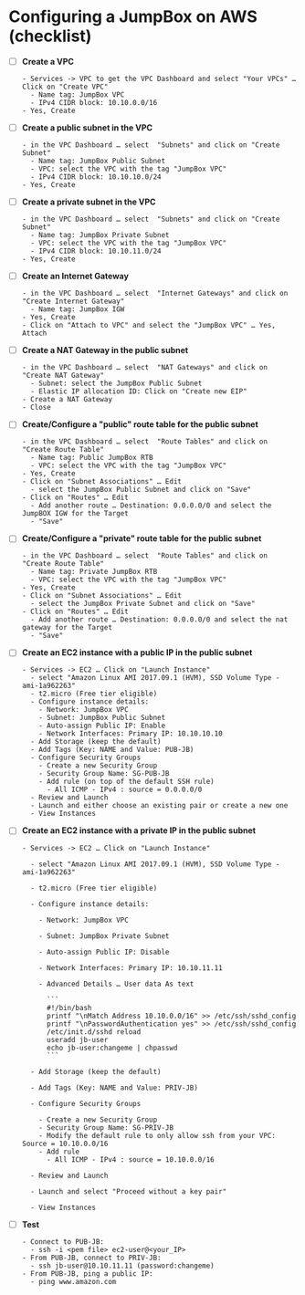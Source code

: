 # Configuring a JumpBox on AWS (checklist)

- [ ] **Create a VPC**

      - Services -> VPC to get the VPC Dashboard and select "Your VPCs" … Click on "Create VPC"
        - Name tag: JumpBox VPC
        - IPv4 CIDR block: 10.10.0.0/16
      - Yes, Create

- [ ] **Create a public subnet in the VPC**

      - in the VPC Dashboard … select  "Subnets" and click on "Create Subnet"
        - Name tag: JumpBox Public Subnet
        - VPC: select the VPC with the tag "JumpBox VPC"
        - IPv4 CIDR block: 10.10.10.0/24
      - Yes, Create

- [ ] **Create a private subnet in the VPC**

      - in the VPC Dashboard … select  "Subnets" and click on "Create Subnet"
        - Name tag: JumpBox Private Subnet
        - VPC: select the VPC with the tag "JumpBox VPC"
        - IPv4 CIDR block: 10.10.11.0/24
      - Yes, Create

- [ ] **Create an Internet Gateway**

      - in the VPC Dashboard … select  "Internet Gateways" and click on "Create Internet Gateway"
        - Name tag: JumpBox IGW
      - Yes, Create
      - Click on "Attach to VPC" and select the "JumpBox VPC" … Yes, Attach

- [ ] **Create a NAT Gateway in the public subnet**

      - in the VPC Dashboard … select  "NAT Gateways" and click on "Create NAT Gateway"
        - Subnet: select the JumpBox Public Subnet
        - Elastic IP allocation ID: Click on "Create new EIP"
      - Create a NAT Gateway
      - Close

- [ ] **Create/Configure a "public" route table for the public subnet** 

      - in the VPC Dashboard … select  "Route Tables" and click on "Create Route Table"
        - Name tag: Public JumpBox RTB
        - VPC: select the VPC with the tag "JumpBox VPC"
      - Yes, Create
      - Click on "Subnet Associations" … Edit
        - select the JumpBox Public Subnet and click on "Save"
      - Click on "Routes" … Edit
        - Add another route … Destination: 0.0.0.0/0 and select the JumpBOX IGW for the Target
        - "Save"

- [ ] **Create/Configure a "private" route table for the public subnet** 

      - in the VPC Dashboard … select  "Route Tables" and click on "Create Route Table"
        - Name tag: Private JumpBox RTB
        - VPC: select the VPC with the tag "JumpBox VPC"
      - Yes, Create
      - Click on "Subnet Associations" … Edit
        - select the JumpBox Private Subnet and click on "Save"
      - Click on "Routes" … Edit
        - Add another route … Destination: 0.0.0.0/0 and select the nat gateway for the Target
        - "Save"

- [ ] **Create an EC2 instance with a public IP in the public subnet**

      - Services -> EC2 … Click on "Launch Instance"
        - select "Amazon Linux AMI 2017.09.1 (HVM), SSD Volume Type - ami-1a962263"
        - t2.micro (Free tier eligible)
        - Configure instance details:
          - Network: JumpBox VPC
          - Subnet: JumpBox Public Subnet
          - Auto-assign Public IP: Enable
          - Network Interfaces: Primary IP: 10.10.10.10
        - Add Storage (keep the default)
        - Add Tags (Key: NAME and Value: PUB-JB)
        - Configure Security Groups
          - Create a new Security Group
          - Security Group Name: SG-PUB-JB
          - Add rule (on top of the default SSH rule)
            - All ICMP - IPv4 : source = 0.0.0.0/0
        - Review and Launch
        - Launch and either choose an existing pair or create a new one
        - View Instances

- [ ] **Create an EC2 instance with a private IP in the public subnet**

      - Services -> EC2 … Click on "Launch Instance"

        - select "Amazon Linux AMI 2017.09.1 (HVM), SSD Volume Type - ami-1a962263"

        - t2.micro (Free tier eligible)

        - Configure instance details:

          - Network: JumpBox VPC

          - Subnet: JumpBox Private Subnet

          - Auto-assign Public IP: Disable

          - Network Interfaces: Primary IP: 10.10.11.11

          - Advanced Details … User data As text

            ```
            #!/bin/bash
            printf "\nMatch Address 10.10.0.0/16" >> /etc/ssh/sshd_config
            printf "\nPasswordAuthentication yes" >> /etc/ssh/sshd_config
            /etc/init.d/sshd reload
            useradd jb-user
            echo jb-user:changeme | chpasswd
            ```

        - Add Storage (keep the default)

        - Add Tags (Key: NAME and Value: PRIV-JB)

        - Configure Security Groups

          - Create a new Security Group
          - Security Group Name: SG-PRIV-JB
          - Modify the default rule to only allow ssh from your VPC: Source = 10.10.0.0/16
          - Add rule
            - All ICMP - IPv4 : source = 10.10.0.0/16

        - Review and Launch

        - Launch and select "Proceed without a key pair"

        - View Instances

- [ ] **Test**

      - Connect to PUB-JB:
        - ssh -i <pem file> ec2-user@<your_IP>
      - From PUB-JB, connect to PRIV-JB:
        - ssh jb-user@10.10.11.11 (password:changeme)
      - From PUB-JB, ping a public IP:
        - ping www.amazon.com

